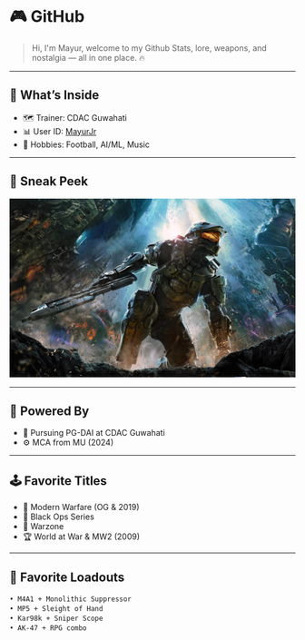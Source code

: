 # 🎮 GitHub 

> Hi, I'm Mayur, welcome to my Github
> Stats, lore, weapons, and nostalgia — all in one place. 🔥

---

## 🧨 What’s Inside

- 🗺️ Trainer: CDAC Guwahati
- 📊 User ID: [MayurJr](https://github.com/MayurJr)
- 🧠 Hobbies: Football, AI/ML, Music

---

## 📸 Sneak Peek

![MasterChief](https://github.com/dk-learner/Git_Tutorial/blob/9632668bf7de23e4a6a4c4ac59818176d8798000/Mayur/thumb-1920-617270.jpg) 

---

## 🧰 Powered By

- 🎯 Pursuing PG-DAI at CDAC Guwahati
- ⚙️ MCA from MU (2024)

---

## 🕹️ Favorite Titles

- 🥇 Modern Warfare (OG & 2019)
- 🥈 Black Ops Series
- 🥉 Warzone
- 🏆 World at War & MW2 (2009)

---

## 🔫 Favorite Loadouts

```bash
• M4A1 + Monolithic Suppressor
• MP5 + Sleight of Hand
• Kar98k + Sniper Scope
• AK-47 + RPG combo
